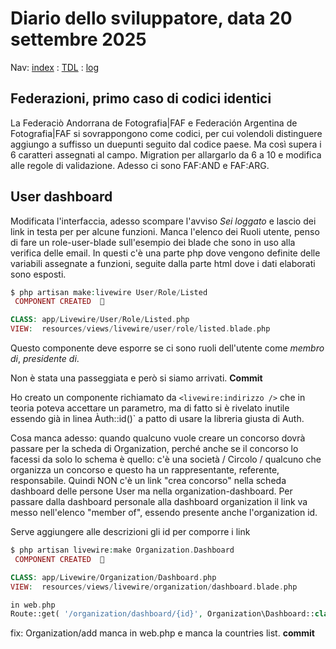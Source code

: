 # Diario dello sviluppatore, data 20 settembre 2025

Nav: [index](../index.md) : [TDL](../TDL.md) : [log](../../storage/logs/laravel.log)

## Federazioni, primo caso di codici identici

La Federaciò Andorrana de Fotografia|FAF e Federación Argentina de Fotografia|FAF si sovrappongono come codici,
per cui volendoli distinguere aggiungo a suffisso un duepunti seguito dal codice paese. Ma così supera i 6 caratteri assegnati al campo. Migration per allargarlo
da 6 a 10 e modifica alle regole di validazione. Adesso ci sono FAF:AND e FAF:ARG.

## User dashboard

Modificata l'interfaccia, adesso scompare l'avviso *Sei loggato* e lascio dei link in testa per
per alcune funzioni. Manca l'elenco dei Ruoli utente, penso di fare un role-user-blade
sull'esempio dei blade che sono in uso alla verifica delle email. In questi c'è
una parte php dove vengono definite delle variabili assegnate a funzioni,
seguite dalla parte html dove i dati elaborati sono esposti.

```php
$ php artisan make:livewire User/Role/Listed
 COMPONENT CREATED  🤙

CLASS: app/Livewire/User/Role/Listed.php
VIEW:  resources/views/livewire/user/role/listed.blade.php
```

Questo componente deve esporre se ci sono ruoli dell'utente come *membro di*,
*presidente di*.

Non è stata una passeggiata e però si siamo arrivati. **Commit**

Ho creato un componente richiamato da `<livewire:indirizzo />`
che in teoria poteva accettare un parametro, ma di fatto si è rivelato inutile
essendo già in linea Àuth::id()` a patto di usare la libreria giusta di Auth.

Cosa manca adesso: quando qualcuno vuole creare un concorso
dovrà passare per la scheda di Organization, perché anche
se il concorso lo facessi da solo lo schema è quello: c'è una
società / Circolo / qualcuno che organizza un concorso e questo ha
un rappresentante, referente, responsabile.
Quindi NON c'è un link "crea concorso" nella scheda dashboard
delle persone User ma nella organization-dashboard.
Per passare dalla dashboard personale alla dashboard organization
il link va messo nell'elenco "member of", essendo presente
anche l'organization id.

Serve aggiungere alle descrizioni gli id per comporre i link 

```php 
$ php artisan livewire:make Organization.Dashboard
 COMPONENT CREATED  🤙

CLASS: app/Livewire/Organization/Dashboard.php
VIEW:  resources/views/livewire/organization/dashboard.blade.php

in web.php
Route::get( '/organization/dashboard/{id}', Organization\Dashboard::class, ['id'])->middleware(['auth', 'verified'])->name('organization-dashboard');
```

fix: Organization/add manca in web.php e manca la countries list. **commit**
